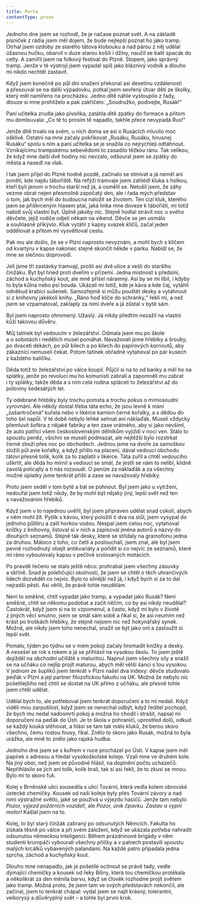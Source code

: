 ```yaml
---
title: Porta
contentType: prose
---
```


  

Jednoho dne jsem se rozhodl, že je načase poznat svět. A na základě písniček z rádia jsem měl dojem, že bude nejlepší poznat ho jako tramp. Otrhal jsem ozdoby ze starého tátova klobouku a nad párou z něj udělal úžasnou hučku, obarvil v duze starou košili i džíny, naučil se balit spacák do celty. A zamířil jsem na folkový festival do Plzně. Stopem, jako správný tramp. Jenže v té výstroji jsem vypadal spíš jako bláznivý vodník a dlouho mi nikdo nechtěl zastavit.

Když jsem konečně po půl dni snažení překonal asi desetinu vzdálenosti a přesouval se na další výpadovku, potkal jsem sevřený útvar dětí ze školky, který měl namířeno na procházku. Jedno dítě náhle vystoupilo z řady, dlouze si mne prohlíželo a pak zakřičelo: „Soudružko, podívejte, Rusák!“

Paní učitelka zrudla jako pivoňka, zatáhla dítě zpátky do formace a přitom mu domlouvala: „Co tě to prosím tě napadlo, takhle přece nevypadá Rus!“

Jenže dítě trvalo na svém, u nich doma se asi o Rusácích mluvilo moc ošklivě. Ostatní na mne začaly pokřikovat „Rusáku, Rusáku, hnusnej Rusáku“ spolu s ním a paní učitelka se je snažila co nejrychleji odtáhnout. Vznikajícímu trampskému sebevědomí to zasadilo těžkou ránu. Tak velikou, že když mne další dvě hodiny nic nevzalo, odšoural jsem se zpátky do města a nasedl na vlak.

I tak jsem přijel do Plzně hodně pozdě, začínalo se stmívat a já neměl ani ponětí, kde najdu tábořiště. Na refýži tramvaje jsem zahlédl kluka s holkou, kteří byli jenom o trochu starší než já, a osmělil se. Netušil jsem, že záhy vezme obrat nejen přesmolně započatý den, ale i řada mých představ o tom, jak bych měl do budoucna naložit se životem. Ten cizí kluk, kterého jsem se přiškrceným hlasem ptal, jaká linka mne doveze k tábořišti, mi totiž nabídl svůj vlastní byt. Úplně jakoby nic. Stejně hodlal strávit noc u svého děvčete, jejíž rodiče odjeli někam na víkend. Děvče se jen usmálo a souhlasně přikývlo. Kluk vytáhl z kapsy svazek klíčů, začal jeden oddělovat a přitom mi vysvětloval cestu.

Pak mu ale došlo, že se v Plzni naprosto nevyznám, a mohl bych s klíčem od kvartýru v kapse nakonec stejně skončit někde v parku. Nabídl se, že mne se slečnou doprovodí.

Jeli jsme tři zastávky tramvají, prošli asi dvě ulice a vešli do staršího činžáku. Byt byl hned proti dveřím v přízemí. Jedna místnost s předsíní, záchod a kuchyňský kout, ale mně přišel náramný. Asi by se mi líbil, i kdyby to byla kůlna nebo psí bouda. Ukázali mi totiž, kde je káva a kde čaj, vytáhli odněkud krabici sušenek. Samozřejmě si můžu pouštět desky a vytáhnout si z knihovny jakékoli knihy. „Ráno hoď klíče do schránky,“ řekli mi, a než jsem se vzpamatoval, zaklaply za nimi dveře a já zůstal v bytě sám.

Byl jsem naprosto ohromený. Užaslý. Já nikdy předtím nezažil na vlastní kůži takovou důvěru.

Můj tatínek byl vedoucím v železářství. Odmala jsem mu po škole a o sobotách i nedělích musel pomáhat. Navažovali jsme hřebíky a šrouby, po dvaceti dekách, po půl kilech a po kilech do papírových kornoutů, aby zákazníci nemuseli čekat. Potom tatínek obřadně vytahoval po pár kusech z každého balíčku.

Děda totiž to železářství po válce koupil. Půjčil si na to od banky a měl ho na splátky, jenže po revoluci mu ho komunisti zabrali a zapomněli mu zabrat i ty splátky, takže děda a s ním celá rodina spláceli to železářství až do poloviny šedesátých let.

Ty odebrané hřebíky byly trochu pomsta a trochu pokus o mimosoudní vyrovnání. Ale někdy dostal třeba táta echo, že jsou levně k mání „zašantročená“ kuřata nebo v likérce kamion černé kořalky, a s dědou do toho šel napůl. V té době nebylo lehké sehnat ani náklaďák. Museli vždycky přemluvit šoféra z nějaké fabriky a ten zase vrátného, aby si jako nevšiml, že auto patřící všem československým dělníkům vyjíždí v noci ven. Stálo to spoustu peněz, všichni se museli podmazat, ale nejtěžší bylo rozstrkat černé zboží přes noc po obchodech. Jednou jsme na dvoře za samoškou složili půl avie kořalky, a když přišlo na placení, dával vedoucí obchodu tátovi přesně tolik, kolik za to zaplatil v likérce. Táta zuřil a chtěl vedoucího uškrtit, ale děda ho mírnil a vedoucí se smál, že jestli se nám to nelíbí, klidně zavolá policajty a ti nás rozsoudí. O peníze za náklaďák a za všechny možné úplatky jsme tenkrát přišli a zase se navažovaly hřebíky.

Proto jsem seděl v tom bytě a bál se pohnout. Byl jsem jako u vytržení, nedoufal jsem totiž nikdy, že by mohl být nějaký jiný, lepší svět než ten s navažováním hřebíků.

Když jsem v to najednou uvěřil, byl jsem připraven udělat snad cokoli, abych v něm mohl žít. Pytlík s kávou, který položili ti dva na stůl, jsem vysypal do jednoho půllitru a zalil horkou vodou. Nespal jsem celou noc, vytahoval knížky z knihovny, listoval si v nich a zapisoval jména autorů a názvy do dlouhých seznamů. Stejně tak desky, které se střídaly na gramofonu jedna za druhou. Máloco z toho, co četli a poslouchali, jsem znal, ale byl jsem pevně rozhodnutý obejít antikvariáty a pořídit si co nejvíc ze seznamů, které mi ráno vyboulovaly kapsu v pečlivě srolovaných motácích.

Po pravdě řečeno se stalo ještě něco: prohrabal jsem všechny zásuvky a skříně. Snad je polehčující okolností, že jsem se chtěl o těch uhrančivých lidech dozvědět co nejvíc. Bylo to silnější než já, i když bych si za to dal nejradši pěstí. Asi věřili, že právě tohle neudělám.

Není to směšné, chtít vypadat jako tramp, a vypadat jako Rusák? Není směšné, chtít se někomu podobat a začít něčím, co by asi nikdy neudělal? Častokrát, když jsem si na to vzpomenul, a často, když mi bylo v životě z jiných věcí smutno, jsem se smál sám sobě a říkal si, že asi neumím než krást po troškách hřebíky, že stejně nejsem nic než hokynářský synek. Možná, ale nikdy jsem toho nenechal, snažil se být jako oni a zasloužit si lepší svět.

Pomalu, týden po týdnu se v mém pokoji začaly hromadit knížky a desky. A nesešel se rok s rokem a já se přihlásil na vysokou školu. To jsem ještě dojížděl na obchodní učiliště s maturitou. Napnul jsem všechny síly a snažil se na učňáku co nejlíp projít maturou, abych měl větší šanci s tou vysokou. V jednom ze šuplíků jsem tenkrát v Plzni našel dva indexy: děvče studovalo peďák v Plzni a její partner filozofickou fakultu na UK. Možná že nebylo nic pošetilejšího než chtít se dostat na UK přímo z učňáku, ale přesně tohle jsem chtěl udělat.

Udělal bych to, ale potřeboval jsem tenkrát doporučení a to mi nedali. Když viděli mou zarputilost, když jsem se nenechal odbýt, když ředitel pochopil, že bych mu nedal nadosmrti pokoj a možná ho chodil i strašit, napsal mi doporučení na peďák do Ústí. Je to škola v pohraničí, uprostřed dolů, odkud se každý kouká stěhovat, a hlásí se tam tak málo kluků, že berou skoro všechno, čemu rostou fousy, říkal. Znělo to skoro jako Rusák, možná to byla urážka, ale mně to znělo jako rajská hudba.

Jednoho dne jsem se s kufrem v ruce procházel po Ústí. V kapse jsem měl papírek s adresou a hledal vysokoškolské koleje. Vzali mne ve druhém kole. Na jiný obor, než jsem se původně hlásil, na doplnění počtu uchazečů. Nepřihlásilo se jich ani tolik, kolik brali, tak si asi řekli, že to zkusí se mnou. Bylo mi to skoro fuk.

Kolej v Brněnské ulici sousedila s ulicí Tovární, která vedla kolem obrovské ústecké chemičky. Kousek od naší koleje byly přes Tovární závory a nad nimi výstražné světlo, jaké se používá u výjezdu hasičů. Jenže tam nebylo _Pozor, výjezd požárních vozidel!_, ale _Pozor, únik čpavku. Zastav a vypni motor!_ Kašlal jsem na to.

Kolej, to byl starý činžák zabraný po odsunutých Němcích. Fakulta ho získala těsně po válce a při svém založení, když se ukázala potřeba nahradit odsunutou německou inteligenci. Během prázdninové brigády v něm studenti krumpáči vybourali všechny příčky a v patrech postavili spoustu malých krcálků vybavených palandami. Na každé patro připadala jedna sprcha, záchod a kuchyňský kout.

Dlouho mne nenapadlo, jak je pošetilé ocitnout se právě tady, vedle dýmající chemičky a kousek od řeky Bíliny, která tou chemičkou protékala a několikrát za den měnila barvu, když se člověk rozhodne projít světem jako tramp. Možná proto, že jsem tam ve svých představách nekončil, ale začínal, jsem to tenkrát chápal: vydal jsem se najít krásný, tolerantní, velkorysý a důvěryplný svět – a tohle byl první krok.
